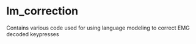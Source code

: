 # lm_correction
Contains various code used for using language modeling to correct EMG decoded keypresses 
